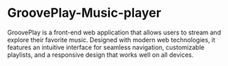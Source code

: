﻿# GroovePlay-Music-player
GroovePlay is a front-end web application that allows users to stream and explore their favorite music. Designed with modern web technologies, it features an intuitive interface for seamless navigation, customizable playlists, and a responsive design that works well on all devices.
